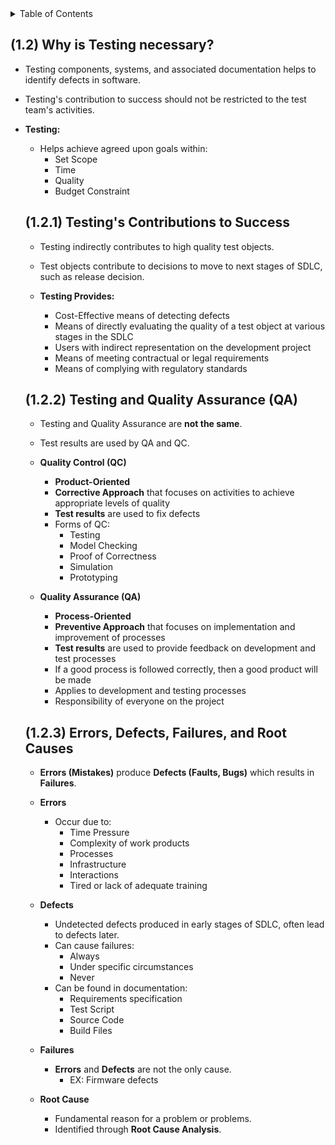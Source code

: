 <details>
  <summary>Table of Contents</summary>
  <ul>
    <li><a href="Chapter_1_Home.md">Home</a></li>
    <li><a href="Section_1.md">Section 1</a></li>
    <li><a href="Section_2.md">Section 2</a></li>
    <li><a href="Section_3.md">Section 3</a></li>
    <li><a href="Section_4.md">Section 4</a></li>
    <li><a href="Section_5.md">Section 5</a></li>
  </ul>
</details>

<a id="12"></a>

## (1.2) Why is Testing necessary?

- Testing components, systems, and associated documentation helps to identify defects in software.
- Testing's contribution to success should not be restricted to the test team's activities.

- **Testing:**

  - Helps achieve agreed upon goals within:
    - Set Scope
    - Time
    - Quality
    - Budget Constraint

  <a id="121"></a>

  ## (1.2.1) Testing's Contributions to Success

  - Testing indirectly contributes to high quality test objects.
  - Test objects contribute to decisions to move to next stages of SDLC, such as release decision.

  - **Testing Provides:**
    - Cost-Effective means of detecting defects
    - Means of directly evaluating the quality of a test object at various stages in the SDLC
    - Users with indirect representation on the development project
    - Means of meeting contractual or legal requirements
    - Means of complying with regulatory standards

  <a id="122"></a>

  ## (1.2.2) Testing and Quality Assurance (QA)

  - Testing and Quality Assurance are **not the same**.
  - Test results are used by QA and QC.

  - **Quality Control (QC)**

    - **Product-Oriented**
    - **Corrective Approach** that focuses on activities to achieve appropriate levels of quality
    - **Test results** are used to fix defects
    - Forms of QC:
      - Testing
      - Model Checking
      - Proof of Correctness
      - Simulation
      - Prototyping

  - **Quality Assurance (QA)**
    - **Process-Oriented**
    - **Preventive Approach** that focuses on implementation and improvement of processes
    - **Test results** are used to provide feedback on development and test processes
    - If a good process is followed correctly, then a good product will be made
    - Applies to development and testing processes
    - Responsibility of everyone on the project

  <a id="123"></a>

  ## (1.2.3) Errors, Defects, Failures, and Root Causes

  - **Errors (Mistakes)** produce **Defects (Faults, Bugs)** which results in **Failures**.

  - **Errors**

    - Occur due to:
      - Time Pressure
      - Complexity of work products
      - Processes
      - Infrastructure
      - Interactions
      - Tired or lack of adequate training

  - **Defects**

    - Undetected defects produced in early stages of SDLC, often lead to defects later.
    - Can cause failures:
      - Always
      - Under specific circumstances
      - Never
    - Can be found in documentation:
      - Requirements specification
      - Test Script
      - Source Code
      - Build Files

  - **Failures**

    - **Errors** and **Defects** are not the only cause.
      - EX: Firmware defects

  - **Root Cause**
    - Fundamental reason for a problem or problems.
    - Identified through **Root Cause Analysis**.
